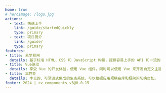 ```yaml
---
home: true
# heroImage: /logo.jpg
actions:
  - text: 快速上手
    link: /guide/startedQuickly
    type: primary
  - text: 项目简介 
    link: /guide/
    type: primary
features:
- title: 易学易用
  details: 基于标准 HTML、CSS 和 JavaScript 构建，提供容易上手的 API 和一流的文档。
- title: Vue驱动 
  details: 享受 Vue 的开发体验，使用 Vue 组件，同时可以使用 Vue 来开发自定义主题。
- title: 高性能 
  details: 丰富的、可渐进式集成的生态系统，可以根据应用规模在库和框架间切换自如。
footer: 2024 | cv_components_v3@0.0.15
---
```

